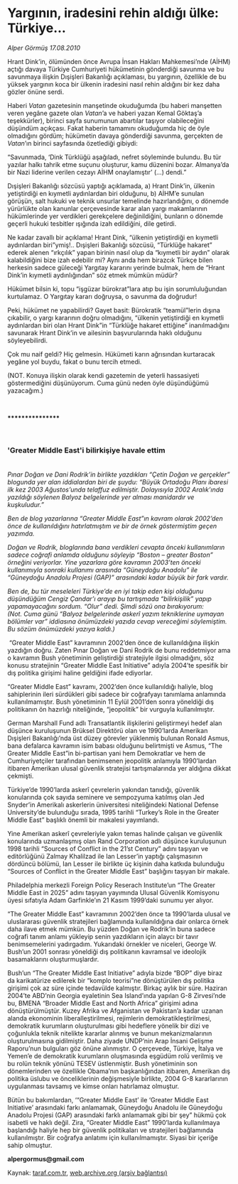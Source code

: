 # Yargının, iradesini rehin aldığı ülke: Türkiye…

*Alper Görmüş 17.08.2010*

<div class="yazi"><p>Hrant Dink’in, ölümünden önce Avrupa İnsan Hakları Mahkemesi’nde (AİHM) açtığı davaya Türkiye Cumhuriyeti hükümetinin gönderdiği savunma ve bu savunmaya ilişkin Dışişleri Bakanlığı açıklaması, bu yargının, özellikle de bu yüksek yargının koca bir ülkenin iradesini nasıl rehin aldığını bir kez daha gözler önüne serdi.</p>
<p>Haberi <i>Vatan</i> gazetesinin manşetinde okuduğumda (bu haberi manşetten veren yegâne gazete olan <i>Vatan</i>’a ve haberi yazan Kemal Göktaş’a teşekkürler), birinci sayfa sunumunun abartılar taşıyor olabileceğini düşündüm açıkçası. Fakat haberin tamamını okuduğumda hiç de öyle olmadığını gördüm; hükümetin davaya gönderdiği savunma, gerçekten de <i>Vatan</i>’ın birinci sayfasında özetlediği gibiydi:  </p>
<p>“Savunmada, ‘Dink Türklüğü aşağıladı, nefret söyleminde bulundu. Bu tür yazılar halkı tahrik etme suçunu oluşturur, kamu düzenini bozar. Almanya’da bir Nazi liderine verilen cezayı AİHM onaylamıştır’ (...) dendi.”</p>
<p>Dışişleri Bakanlığı sözcüsü yaptığı açıklamada, a) Hrant Dink’in, ülkenin yetiştirdiği en kıymetli aydınlardan biri olduğunu, b) AİHM’e sunulan görüşün, salt hukuki ve teknik unsurlar temelinde hazırlandığını, o dönemde yürürlükte olan kanunlar çerçevesinde karar alan yargı makamlarının hükümlerinde yer verdikleri gerekçelere değinildiğini, bunların o dönemde geçerli hukuki tesbitler ışığında izah edildiğini, dile getirdi.</p>
<p>Ne kadar zavallı bir açıklama! Hrant Dink, “ülkenin yetiştirdiği en kıymetli aydınlardan biri”ymiş!.. Dışişleri Bakanlığı sözcüsü, “Türklüğe hakaret” ederek alenen “ırkçılık” yapan birinin nasıl olup da “kıymetli bir aydın” olarak kalabildiğini bize izah edebilir mi? Aynı anda hem birazcık Türkçe bilen herkesin sadece güleceği Yargıtay kararını yerinde bulmak, hem de “Hrant Dink’in kıymetli aydınlığından” söz etmek mümkün müdür?</p>
<p>Hükümet bilsin ki, topu “işgüzar bürokrat”lara atıp bu işin sorumluluğundan kurtulamaz. O Yargıtay kararı doğruysa, o savunma da doğrudur!</p>
<p>Peki, hükümet ne yapabilirdi? Gayet basit: Bürokratik “teamül”lerin dışına çıkabilir, o yargı kararının doğru olmadığını, “ülkenin yetiştirdiği en kıymetli aydınlardan biri olan Hrant Dink”in “Türklüğe hakaret ettiğine” inanılmadığını savunarak Hrant Dink’in ve ailesinin başvurularında haklı olduğunu söyleyebilirdi. </p>
<p>Çok mu naif geldi? Hiç gelmesin. Hükümeti karın ağrısından kurtaracak yegâne yol buydu, fakat o bunu tercih etmedi.</p>
<p>(NOT. Konuya ilişkin olarak kendi gazetemin de yeterli hassasiyeti göstermediğini düşünüyorum. Cuma günü neden öyle düşündüğümü yazacağım.)</p>
<p>  </p>
<p><b>***************</b></p>
<p><b> </b></p>
<h3>'Greater Middle East'i bilirkişiye havale ettim <br/> </h3>
<p><i>Pınar Doğan ve Dani Rodrik’in birlikte yazdıkları “Çetin Doğan ve gerçekler” blogunda yer alan iddialardan biri de şuydu: “Büyük Ortadoğu Planı ibaresi ilk kez 2003 Ağustos’unda telaffuz edilmiştir. Dolayısıyla 2002 Aralık’ında yazıldığı söylenen Balyoz belgelerinde yer alması manidardır ve kuşkuludur.”  </i></p>
<p><i>Ben de blog yazarlarına “Greater Middle East”ın kavram olarak 2002’den önce de kullanıldığını hatırlatmıştım ve bir de örnek göstermiştim geçen yazımda. </i></p>
<p><i>Doğan ve Rodrik, bloglarında bana verdikleri cevapta önceki kullanımların sadece coğrafi anlamda olduğunu söyleyip “Boston – greater Boston” örneğini veriyorlar. Yine yazarlara göre kavramın 2003’ten önceki kullanımıyla sonraki kullanımı arasında “Güneydoğu Anadolu” ile “Güneydoğu Anadolu Projesi (GAP)” arasındaki kadar büyük bir fark vardır.</i></p>
<p><i>Ben de, bu tür meseleleri Türkiye’de en iyi takip eden kişi olduğunu düşündüğüm Cengiz Çandar’ı arayıp bu tartışmada “bilirkişilik” yapıp yapamayacağını sordum. “Olur” dedi. Şimdi sözü ona bırakıyorum:<br/>(Not. Cuma günü “Balyoz belgelerinde askerî yazım tekniklerine uymayan bölümler var” iddiasına önümüzdeki yazıda cevap vereceğimi söylemiştim. Bu sözüm önümüzdeki yazıya kaldı.)</i></p>
<p> “Greater Middle East” kavramının 2002’den önce de kullanıldığına ilişkin yazdığın doğru. Zaten Pınar Doğan ve Dani Rodrik de bunu reddetmiyor ama o kavramın Bush yönetiminin geliştirdiği stratejiyle ilgisi olmadığını, söz konusu stratejinin “Greater Middle East Initiative” adıyla 2004’te spesifik bir dış politika girişimi haline geldiğini ifade ediyorlar.</p>
<p>“Greater Middle East” kavramı, 2002’den önce kullanıldığı haliyle, blog sahiplerinin ileri sürdükleri gibi sadece bir coğrafyayı tanımlama anlamında kullanılmamıştır. Bush yönetiminin 11 Eylül 2001’den sonra yöneldiği dış politikanın ön hazırlığı niteliğinde, “jeopolitik” bir vurguyla kullanılmıştır.</p>
<p>German Marshall Fund adlı Transatlantik ilişkilerini geliştirmeyi hedef alan düşünce kuruluşunun Brüksel Direktörü olan ve 1990’larda Amerikan Dışişleri Bakanlığı’nda üst düzey görevler yüklenmiş bulunan Ronald Asmus, bana defalarca kavramın isim babası olduğunu belirtmişti ve Asmus, “The Greater Middle East”in bi-partisan yani hem Demokratlar ve hem de Cumhuriyetçiler tarafından benimsenen jeopolitik anlamıyla 1990’lardan itibaren Amerikan ulusal güvenlik stratejisi tartışmalarında yer aldığına dikkat çekmişti.</p>
<p>Türkiye’de 1990’larda askerî çevrelerin yakından tanıdığı, güvenlik konularında çok sayıda seminere ve sempozyuma katılmış olan Jed Snyder’in Amerikalı askerlerin üniversitesi niteliğindeki National Defense University’de bulunduğu sırada, 1995 tarihli “Turkey’s Role in the Greater Middle East” başlıklı önemli bir makalesi yayımlandı.</p>
<p>Yine Amerikan askerî çevreleriyle yakın temas halinde çalışan ve güvenlik konularında uzmanlaşmış olan Rand Corporation adlı düşünce kuruluşunun 1998 tarihli “Sources of Conflict in the 21’st Century” adını taşıyan ve editörlüğünü Zalmay Khalilzad ile Ian Lesser’in yaptığı çalışmasının dördüncü bölümü, Ian Lesser ile birlikte üç kişinin daha katkıda bulunduğu “Sources of Conflict in the Greater Middle East” başlığını taşıyan bir makale.</p>
<p>Philadelphia merkezli Foreign Policy Reserach Institute’un “The Greater Middle East in 2025” adını taşıyan yayımında Ulusal Güvenlik Komisyonu üyesi sıfatıyla Adam Garfinkle’ın 21 Kasım 1999’daki sunumu yer alıyor.</p>
<p>“The Greater Middle East” kavramının 2002’den önce ta 1990’larda ulusal ve uluslararası güvenlik stratejileri bağlamında kullanıldığına dair onlarca örnek daha ilave etmek mümkün. Bu yüzden Doğan ve Rodrik’in buna sadece coğrafi tanım anlamı yükleyip senin yazdıkların için alaycı bir tavır benimsemelerini yadırgadım. Yukarıdaki örnekler ve niceleri, George W. Bush’un 2001 sonrası yöneldiği dış politikanın kavramsal ve ideolojik basamaklarını oluşturmuşlardır.</p>
<p>Bush’un “The Greater Middle East Initiative” adıyla bizde “BOP” diye biraz da karikatürize edilerek bir “komplo teorisi”ne dönüştürülen dış politika girişimi çok az süre içinde tedavülde kalmıştır. Birkaç aylık bir süre. Haziran 2004’te ABD’nin Georgia eyaletinin Sea Island’ında yapılan G-8 Zirvesi’nde bu, BMENA “Broader Middle East and North Africa” girişimi adına dönüştürülmüştür. Kuzey Afrika ve Afganistan ve Pakistan’a kadar uzanan alanda ekonominin liberalleştirilmesi, rejimlerin demokratikleştirilmesi, demokratik kurumların oluşturulması gibi hedeflere yönelik bir dizi ve çoğunlukla teknik nitelikte kararlar alınmış ve bunun mekanizmalarının oluşturulmasına gidilmiştir. Daha ziyade UNDP’nin Arap İnsani Gelişme Raporu’nun bulguları göz önüne alınmıştır. O çerçevede, Türkiye, İtalya ve Yemen’e de demokratik kurumların oluşmasında eşgüdüm rolü verilmiş ve bu rolün teknik yönünü TESEV üstlenmiştir. Bush yönetiminin son dönemlerinden ve özellikle Obama’nın başkanlığından itibaren, Amerikan dış politika üslubu ve önceliklerinin değişmesiyle birlikte, 2004 G-8 kararlarının uygulanması tavsamış ve kimse onları hatırlamaz olmuştur.</p>
<p>Bütün bu bakımlardan, ‘“Greater Middle East’ ile ‘Greater Middle East Initiative’ arasındaki farkı anlamamak, Güneydoğu Anadolu ile Güneydoğu Anadolu Projesi (GAP) arasındaki farklı anlamamak gibi bir şey” hükmü çok isabetli ve haklı değil. Zira, “Greater Middle East” 1990’larda kullanılmaya başlandığı haliyle hep bir güvenlik politikaları ve stratejileri bağlamında kullanılmıştır. Bir coğrafya anlatımı için kullanılmamıştır. Siyasi bir içeriğe sahip olmuştur.</p>
<p><b>alpergormus@gmail.com</b></p>
</div>

Kaynak: [taraf.com.tr](m), [web.archive.org (arşiv bağlantısı)](http://web.archive.org/web/20100817111335/http://taraf.com.tr:80/alper-gormus/makale-yarginin-iradesini-rehin-aldigi-ulke-turkiye.htm)

